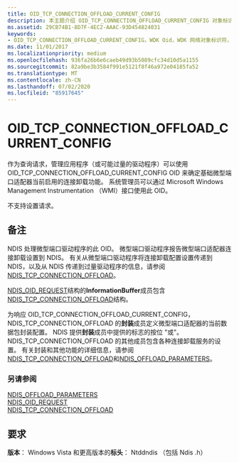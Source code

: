 ```yaml
---
title: OID_TCP_CONNECTION_OFFLOAD_CURRENT_CONFIG
description: 本主题介绍 OID_TCP_CONNECTION_OFFLOAD_CURRENT_CONFIG 对象标识符（OID）。
ms.assetid: 29CB74B1-8D7F-4EC2-AAAC-93D454824031
keywords:
- OID_TCP_CONNECTION_OFFLOAD_CURRENT_CONFIG，WDK Oid，WDK 网络对象标识符，WDK 网络 Oid
ms.date: 11/01/2017
ms.localizationpriority: medium
ms.openlocfilehash: 936fa26b6e6caeb49d93b5089cfc34d10d5a1155
ms.sourcegitcommit: 82a9be3b3584f991e5121f8f46a972e04185fa52
ms.translationtype: MT
ms.contentlocale: zh-CN
ms.lasthandoff: 07/02/2020
ms.locfileid: "85917645"
---
```

# <a name="oid_tcp_connection_offload_current_config"></a>OID_TCP_CONNECTION_OFFLOAD_CURRENT_CONFIG

作为查询请求，管理应用程序（或可能过量的驱动程序）可以使用 OID_TCP_CONNECTION_OFFLOAD_CURRENT_CONFIG OID 来确定基础微型端口适配器当前启用的连接卸载功能。 系统管理员可以通过 Microsoft Windows Management Instrumentation （WMI）接口使用此 OID。

不支持设置请求。

## <a name="remarks"></a>备注

NDIS 处理微型端口驱动程序的此 OID。 微型端口驱动程序报告微型端口适配器连接卸载设置到 NDIS。 有关从微型端口驱动程序将连接卸载配置设置传递到 NDIS，以及从 NDIS 传递到过量驱动程序的信息，请参阅[NDIS_TCP_CONNECTION_OFFLOAD](https://docs.microsoft.com/windows-hardware/drivers/ddi/ntddndis/ns-ntddndis-_ndis_tcp_connection_offload)。

[NDIS_OID_REQUEST](https://docs.microsoft.com/windows-hardware/drivers/ddi/ndis/ns-ndis-_ndis_oid_request)结构的**InformationBuffer**成员包含[NDIS_TCP_CONNECTION_OFFLOAD](https://docs.microsoft.com/windows-hardware/drivers/ddi/ntddndis/ns-ntddndis-_ndis_tcp_connection_offload)结构。

为响应 OID_TCP_CONNECTION_OFFLOAD_CURRENT_CONFIG，NDIS_TCP_CONNECTION_OFFLOAD 的**封装**成员定义微型端口适配器的当前数据包封装配置。 NDIS 提供**封装**成员中提供的标志的按位 "或"。 NDIS_TCP_CONNECTION_OFFLOAD 的其他成员包含各种连接卸载服务的设置。 有关封装和其他功能的详细信息，请参阅[NDIS_TCP_CONNECTION_OFFLOAD](https://docs.microsoft.com/windows-hardware/drivers/ddi/ntddndis/ns-ntddndis-_ndis_tcp_connection_offload)和[NDIS_OFFLOAD_PARAMETERS](https://docs.microsoft.com/windows-hardware/drivers/ddi/ntddndis/ns-ntddndis-_ndis_offload_parameters)。


### <a name="see-also"></a>另请参阅

[NDIS_OFFLOAD_PARAMETERS](https://docs.microsoft.com/windows-hardware/drivers/ddi/ntddndis/ns-ntddndis-_ndis_offload_parameters)  
[NDIS_OID_REQUEST](https://docs.microsoft.com/windows-hardware/drivers/ddi/ndis/ns-ndis-_ndis_oid_request)  
[NDIS_TCP_CONNECTION_OFFLOAD](https://docs.microsoft.com/windows-hardware/drivers/ddi/ntddndis/ns-ntddndis-_ndis_tcp_connection_offload)

## <a name="requirements"></a>要求

**版本**： Windows Vista 和更高版本的**标头**： Ntddndis （包括 Ndis .h）

